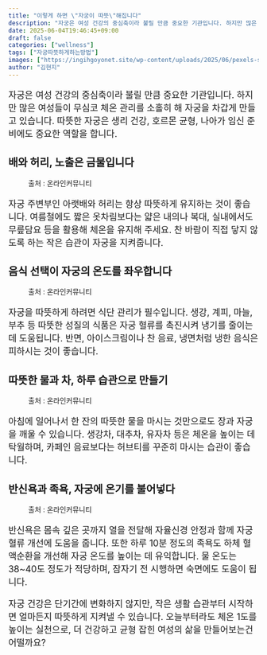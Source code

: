 ```yaml
---
title: "이렇게 하면 \"자궁이 따뜻\"해집니다"
description: "자궁은 여성 건강의 중심축이라 불릴 만큼 중요한 기관입니다. 하지만 많은 여성들이 무심코 체온 관리를 소홀히 해 자궁을 차갑게 만들고 있습니다. 따뜻한 자궁은 생리 건강, 호르몬 균형, 나아가 임신 준비에도 중요한 역할을 합니다."
date: 2025-06-04T19:46:45+09:00
draft: false
categories: ["wellness"]
tags: ["자궁따뜻하게하는방법"]
images: ["https://ingihgoyonet.site/wp-content/uploads/2025/06/pexels-shkrabaanthony-4397265-669x1024.jpg", "https://ingihgoyonet.site/wp-content/uploads/2025/06/pexels-catscoming-750948-1-1024x683.jpg", "https://ingihgoyonet.site/wp-content/uploads/2025/06/pexels-cileklipalet-28882698-1024x683.jpg", "https://ingihgoyonet.site/wp-content/uploads/2025/06/pexels-gabby-k-6621188-683x1024.jpg"]
author: "김현지"
---
```


<p style="font-size:18px">자궁은 여성 건강의 중심축이라 불릴 만큼 중요한 기관입니다. 하지만 많은 여성들이 무심코 체온 관리를 소홀히 해 자궁을 차갑게 만들고 있습니다. 따뜻한 자궁은 생리 건강, 호르몬 균형, 나아가 임신 준비에도 중요한 역할을 합니다.</p> <h2 >배와 허리, 노출은 금물입니다</h2> <figure ><img src="https://ingihgoyonet.site/wp-content/uploads/2025/06/pexels-shkrabaanthony-4397265-669x1024.jpg" alt="" style="aspect-ratio:16/9;object-fit:cover"/><figcaption >출처 : 온라인커뮤니티</figcaption></figure> <p style="font-size:18px">자궁 주변부인 아랫배와 허리는 항상 따뜻하게 유지하는 것이 좋습니다. 여름철에도 짧은 옷차림보다는 얇은 내의나 복대, 실내에서도 무릎담요 등을 활용해 체온을 유지해 주세요. 찬 바람이 직접 닿지 않도록 하는 작은 습관이 자궁을 지켜줍니다.</p> <h2 >음식 선택이 자궁의 온도를 좌우합니다</h2> <figure ><img src="https://ingihgoyonet.site/wp-content/uploads/2025/06/pexels-catscoming-750948-1-1024x683.jpg" alt="" style="aspect-ratio:16/9;object-fit:cover"/><figcaption >출처 : 온라인커뮤니티</figcaption></figure> <p style="font-size:18px">자궁을 따뜻하게 하려면 식단 관리가 필수입니다. 생강, 계피, 마늘, 부추 등 따뜻한 성질의 식품은 자궁 혈류를 촉진시켜 냉기를 줄이는 데 도움됩니다. 반면, 아이스크림이나 찬 음료, 냉면처럼 냉한 음식은 피하시는 것이 좋습니다.</p> <h2 >따뜻한 물과 차, 하루 습관으로 만들기</h2> <figure ><img src="https://ingihgoyonet.site/wp-content/uploads/2025/06/pexels-cileklipalet-28882698-1024x683.jpg" alt="" style="aspect-ratio:16/9;object-fit:cover"/><figcaption >출처 : 온라인커뮤니티</figcaption></figure> <p style="font-size:18px">아침에 일어나서 한 잔의 따뜻한 물을 마시는 것만으로도 장과 자궁을 깨울 수 있습니다. 생강차, 대추차, 유자차 등은 체온을 높이는 데 탁월하며, 카페인 음료보다는 허브티를 꾸준히 마시는 습관이 좋습니다.</p> <h2 >반신욕과 족욕, 자궁에 온기를 불어넣다</h2> <figure ><img src="https://ingihgoyonet.site/wp-content/uploads/2025/06/pexels-gabby-k-6621188-683x1024.jpg" alt="" style="aspect-ratio:16/9;object-fit:cover"/><figcaption >출처 : 온라인커뮤니티</figcaption></figure> <p style="font-size:18px">반신욕은 몸속 깊은 곳까지 열을 전달해 자율신경 안정과 함께 자궁 혈류 개선에 도움을 줍니다. 또한 하루 10분 정도의 족욕도 하체 혈액순환을 개선해 자궁 온도를 높이는 데 유익합니다. 물 온도는 38~40도 정도가 적당하며, 잠자기 전 시행하면 숙면에도 도움이 됩니다.</p> <p style="font-size:18px">자궁 건강은 단기간에 변화하지 않지만, 작은 생활 습관부터 시작하면 얼마든지 따뜻하게 지켜낼 수 있습니다. 오늘부터라도 체온 1도를 높이는 실천으로, 더 건강하고 균형 잡힌 여성의 삶을 만들어보는건 어떨까요?</p>